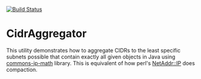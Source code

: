 [![Build Status](https://travis-ci.com/ranjithkumarshetty/CidrAggregator.svg?branch=master)](https://travis-ci.com/ranjithkumarshetty/CidrAggregator)

# CidrAggregator

This utility demonstrates how to aggregate CIDRs to the least specific subnets possible that contain exactly all given objects in Java using [commons-ip-math](https://github.com/jgonian/commons-ip-math) library. This is equivalent of how perl's [NetAddr::IP](http://search.cpan.org/~luismunoz/NetAddr-IP-4.007/IP.pm) does compaction.
